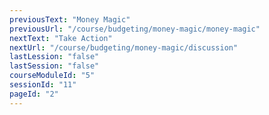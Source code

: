 ```yaml
---
previousText: "Money Magic"
previousUrl: "/course/budgeting/money-magic/money-magic"
nextText: "Take Action"
nextUrl: "/course/budgeting/money-magic/discussion"
lastLession: "false"
lastSession: "false"
courseModuleId: "5"
sessionId: "11"
pageId: "2"
---
```



